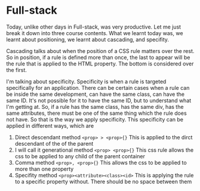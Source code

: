 # Full-stack
Today, unlike other days in Full-stack, was very productive. Let me just break it down into three course contents. What we learnt today was, we learnt about positioning, we learnt about cascading, and specifity.

Cascading talks about when the position of a CSS rule matters over the rest. So in position, if a rule is defined more than once, the last to appear will be the rule that is applied to the HTML property. The bottom is considered over the first.

I'm talking about specificity. Specificity is when a rule is targeted specifically for an application. There can be certain cases when a rule can be inside the same development, can have the same class, can have the same ID. It's not possible for it to have the same ID, but to understand what I'm getting at. So, if a rule has the same class, has the same div, has the same attributes, there must be one of the same thing which the rule does not have. So that is the way we apply specificity. This specificity can be applied in different ways, which are
1. Direct descendant method
`<prop> > <prop>{}`
This is applied to the dirct descendant of the of the parent
2. I will call it generational method
`<prop> <prop>{}`
This css rule allows the css to be applied to any child of the parent container
3. Comma method
`<prop>, <prop>{}`
This allows the css to be applied to more than one property
4. Specifity method
`<prop><attribute><class><id>`
This is applying the rule to a specific property without. There should be no space between them
